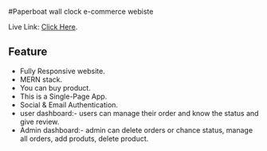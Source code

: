 #Paperboat wall clock e-commerce webiste

Live Link: [Click Here](https://paperboat-nh.web.app/).

## Feature

-   Fully Responsive website.
-   MERN stack.
-   You can buy product.
-   This is a Single-Page App.
-   Social & Email Authentication.
-   user dashboard:- users can manage their order and know the status and give review.
-   Admin dashboard:- admin can delete orders or chance status, manage all orders, add produts, delete product.

